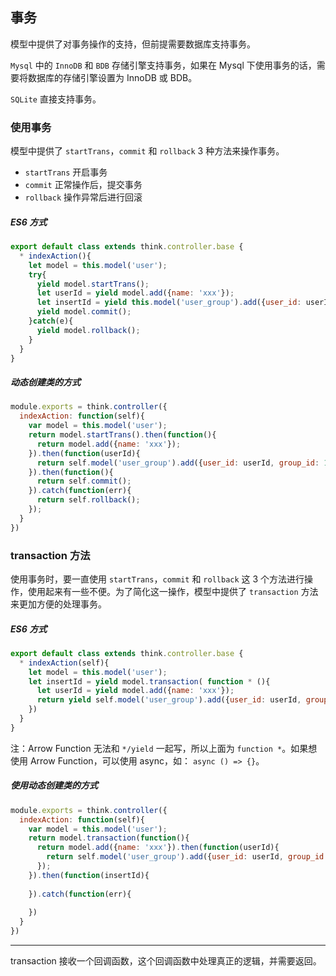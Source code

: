 ## 事务

模型中提供了对事务操作的支持，但前提需要数据库支持事务。

`Mysql` 中的 `InnoDB` 和 `BDB` 存储引擎支持事务，如果在 Mysql 下使用事务的话，需要将数据库的存储引擎设置为 InnoDB 或 BDB。

`SQLite` 直接支持事务。


### 使用事务

模型中提供了 `startTrans`，`commit` 和 `rollback` 3 种方法来操作事务。

* `startTrans` 开启事务
* `commit` 正常操作后，提交事务
* `rollback` 操作异常后进行回滚

##### ES6 方式

```js
export default class extends think.controller.base {
  * indexAction(){
    let model = this.model('user');
    try{
      yield model.startTrans();
      let userId = yield model.add({name: 'xxx'});
      let insertId = yield this.model('user_group').add({user_id: userId, group_id: 1000});
      yield model.commit();
    }catch(e){
      yield model.rollback();
    }
  }
}
```

##### 动态创建类的方式 ##### 

```js
module.exports = think.controller({
  indexAction: function(self){
    var model = this.model('user');
    return model.startTrans().then(function(){
      return model.add({name: 'xxx'});
    }).then(function(userId){
      return self.model('user_group').add({user_id: userId, group_id: 1000})
    }).then(function(){
      return self.commit();
    }).catch(function(err){
      return self.rollback();
    });
  }
})
```

### transaction 方法

使用事务时，要一直使用 `startTrans`，`commit` 和 `rollback` 这 3 个方法进行操作，使用起来有一些不便。为了简化这一操作，模型中提供了 `transaction` 方法来更加方便的处理事务。

##### ES6 方式

```js
export default class extends think.controller.base {
  * indexAction(self){
    let model = this.model('user');
    let insertId = yield model.transaction( function * (){
      let userId = yield model.add({name: 'xxx'});
      return yield self.model('user_group').add({user_id: userId, group_id: 1000});
    })
  }
}
```

注：Arrow Function 无法和 `*/yield` 一起写，所以上面为 `function *`。如果想使用 Arrow Function，可以使用 async，如： `async () => {}`。

##### 使用动态创建类的方式

```js
module.exports = think.controller({
  indexAction: function(self){
    var model = this.model('user');
    return model.transaction(function(){
      return model.add({name: 'xxx'}).then(function(userId){
        return self.model('user_group').add({user_id: userId, group_id: 1000});
      });
    }).then(function(insertId){
      
    }).catch(function(err){
      
    })
  }
})
```

-------
transaction 接收一个回调函数，这个回调函数中处理真正的逻辑，并需要返回。